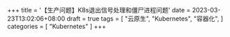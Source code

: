 +++
title = '【生产问题】K8s退出信号处理和僵尸进程问题'
date = 2023-03-23T13:02:06+08:00
draft = true
tags = [
    "云原生",
    "Kubernetes",
    "容器化",
]
categories = [
    "Kubernetes"
]
+++
